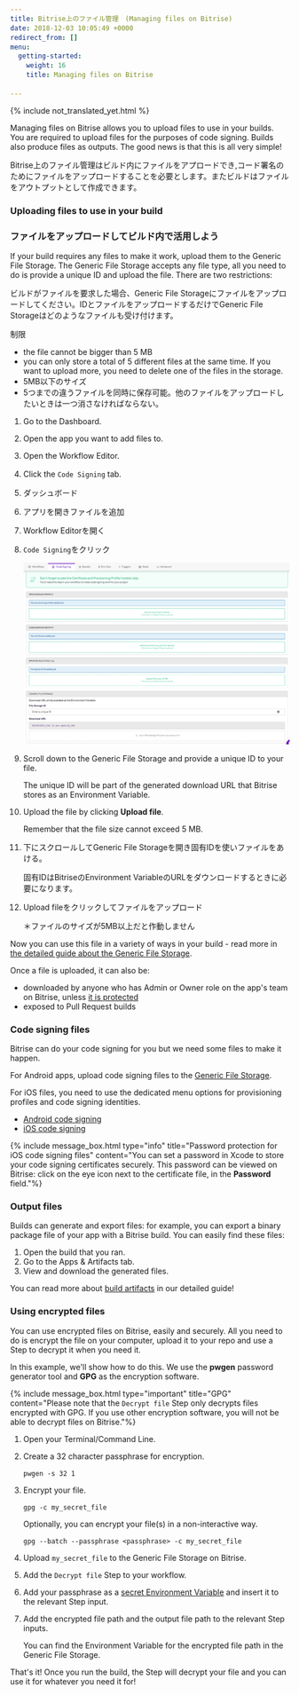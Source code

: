 ```yaml
---
title: Bitrise上のファイル管理　(Managing files on Bitrise)
date: 2018-12-03 10:05:49 +0000
redirect_from: []
menu:
  getting-started:
    weight: 16
    title: Managing files on Bitrise

---
```

{% include not_translated_yet.html %}

Managing files on Bitrise allows you to upload files to use in your builds. You are required to upload files for the purposes of code signing. Builds also produce files as outputs. The good news is that this is all very simple!

Bitrise上のファイル管理はビルド内にファイルをアプロードでき,コード署名のためにファイルをアップロードすることを必要とします。またビルドはファイルをアウトプットとして作成できます。

### Uploading files to use in your build

### **ファイルをアップロードしてビルド内で活用しよう**

If your build requires any files to make it work, upload them to the Generic File Storage. The Generic File Storage accepts any file type, all you need to do is provide a unique ID and upload the file. There are two restrictions:

ビルドがファイルを要求した場合、Generic File Storageにファイルをアップロードしてください。IDとファイルをアップロードするだけでGeneric File Storageはどのようなファイルも受け付けます。

制限

* the file cannot be bigger than 5 MB
* you can only store a total of 5 different files at the same time. If you want to upload more, you need to delete one of the files in the storage.
* 5MB以下のサイズ
* 5つまでの違うファイルを同時に保存可能。他のファイルをアップロードしたいときは一つ消さなければならない。

1. Go to the Dashboard.
2. Open the app you want to add files to.
3. Open the Workflow Editor.
4. Click the `Code Signing` tab.　　　　　　　　　　　　　　　　　　


1. ダッシュボード
2. アプリを開きファイルを追加
3. Workflow Editorを開く
4. `Code Signing`をクリック

   ![](/img/code-signing-tab.png)
5. Scroll down to the Generic File Storage and provide a unique ID to your file.

   The unique ID will be part of the generated download URL that Bitrise stores as an Environment Variable.
6. Upload the file by clicking **Upload file**.

   Remember that the file size cannot exceed 5 MB.


5. 下にスクロールしてGeneric File Storageを開き固有IDを使いファイルをあける。

   固有IDはBitriseのEnvironment VariableのURLをダウンロードするときに必要になります。
6. Upload fileをクリックしてファイルをアップロード

   ＊ファイルのサイズが5MB以上だと作動しません

Now you can use this file in a variety of ways in your build - read more in [the detailed guide about the Generic File Storage](/tutorials/how-to-use-the-generic-file-storage/).

Once a file is uploaded, it can also be:

* downloaded by anyone who has Admin or Owner role on the app's team on Bitrise, unless [it is protected](/protecting-your-code-signing-files/)
* exposed to Pull Request builds

### Code signing files

Bitrise can do your code signing for you but we need some files to make it happen.

For Android apps, upload code signing files to the [Generic File Storage]().

For iOS files, you need to use the dedicated menu options for provisioning profiles and code signing identities.

* [Android code signing](/code-signing/android-code-signing/android-code-signing-procedures/)
* [iOS code signing](/code-signing/ios-code-signing/code-signing/)

{% include message_box.html type="info" title="Password protection for iOS code signing files" content="You can set a password in Xcode to store your code signing certificates securely. This password can be viewed on Bitrise: click on the eye icon next to the certificate file, in the **Password** field."%}

### Output files

Builds can generate and export files: for example, you can export a binary package file of your app with a Bitrise build. You can easily find these files:

1. Open the build that you ran.
2. Go to the Apps & Artifacts tab.
3. View and download the generated files.

You can read more about [build artifacts](/builds/build-artifacts-online/) in our detailed guide!

### Using encrypted files

You can use encrypted files on Bitrise, easily and securely. All you need to do is encrypt the file on your computer, upload it to your repo and use a Step to decrypt it when you need it.

In this example, we'll show how to do this. We use the **pwgen** password generator tool and **GPG** as the encryption software.

{% include message_box.html type="important" title="GPG" content="Please note that the `Decrypt file` Step only decrypts files encrypted with GPG. If you use other encryption software, you will not be able to decrypt files on Bitrise."%}

1. Open your Terminal/Command Line.
2. Create a 32 character passphrase for encryption.

       pwgen -s 32 1
3. Encrypt your file.

       gpg -c my_secret_file

   Optionally, you can encrypt your file(s) in a non-interactive way.

       gpg --batch --passphrase <passphrase> -c my_secret_file
4. Upload `my_secret_file` to the Generic File Storage on Bitrise.
5. Add the `Decrypt file` Step to your workflow.
6. Add your passphrase as a [secret Environment Variable](/builds/env-vars-secret-env-vars/) and insert it to the relevant Step input.
7. Add the encrypted file path and the output file path to the relevant Step inputs.

   You can find the Environment Variable for the encrypted file path in the Generic File Storage.

That's it! Once you run the build, the Step will decrypt your file and you can use it for whatever you need it for!